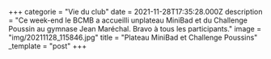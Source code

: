 +++
categorie = "Vie du club"
date = 2021-11-28T17:35:28.000Z
description = "Ce week-end le BCMB a accueilli unplateau MiniBad et du Challenge Poussin au gymnase Jean Maréchal. Bravo à tous les participants."
image = "img/20211128_115846.jpg"
title = "Plateau MiniBad et Challenge Poussins"
_template = "post"
+++

